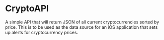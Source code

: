 # CryptoAPI

A simple API that will return JSON of all current cryptocurrencies sorted by price.
This is to be used as the data source for an iOS application that sets up alerts for
cryptocurrency prices.
